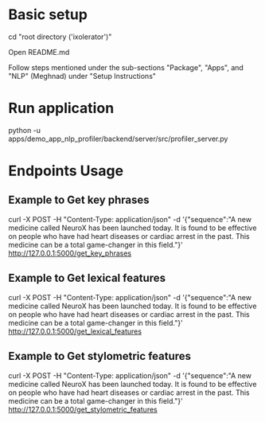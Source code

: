 # Basic setup
cd "root directory ('ixolerator')"

Open README.md

Follow steps mentioned under the sub-sections "Package", "Apps", and "NLP" (Meghnad) under "Setup Instructions" 

# Run application
python -u apps/demo_app_nlp_profiler/backend/server/src/profiler_server.py

# Endpoints Usage

## Example to Get key phrases
curl -X POST -H "Content-Type: application/json" -d '{"sequence":"A new medicine called NeuroX has been launched today. It is found to be effective on people who have had heart diseases or cardiac arrest in the past. This medicine can be a total game-changer in this field."}' http://127.0.0.1:5000/get_key_phrases

## Example to Get lexical features
curl -X POST -H "Content-Type: application/json" -d '{"sequence":"A new medicine called NeuroX has been launched today. It is found to be effective on people who have had heart diseases or cardiac arrest in the past. This medicine can be a total game-changer in this field."}' http://127.0.0.1:5000/get_lexical_features

## Example to Get stylometric features
curl -X POST -H "Content-Type: application/json" -d '{"sequence":"A new medicine called NeuroX has been launched today. It is found to be effective on people who have had heart diseases or cardiac arrest in the past. This medicine can be a total game-changer in this field."}' http://127.0.0.1:5000/get_stylometric_features

